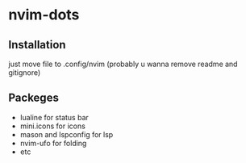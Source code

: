 # nvim-dots

## Installation
just move file to .config/nvim (probably u wanna remove readme and gitignore)

## Packeges
+ lualine for status bar
+ mini.icons for icons
+ mason and lspconfig for lsp
+ nvim-ufo for folding
+ etc
